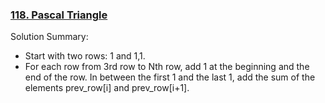 ### [118. Pascal Triangle](https://leetcode.com/problems/pascals-triangle)

Solution Summary:
- Start with two rows: 1 and 1,1. 
- For each row from 3rd row to Nth row, add 1 at the beginning and the end of the row. In between the first 1 and the last 1, add the sum of the elements prev_row[i] and prev_row[i+1].
